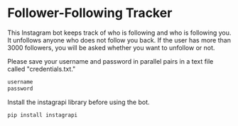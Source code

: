 # Follower-Following Tracker
This Instagram bot keeps track of who is following and who is following you. It unfollows anyone who does not follow you back. If the user has more than 3000 followers, you will be asked whether you want to unfollow or not.

Please save your username and password in parallel pairs in a text file called "credentials.txt."

```bash
username
password
```

Install the instagrapi library before using the bot.

```bash
pip install instagrapi
```
